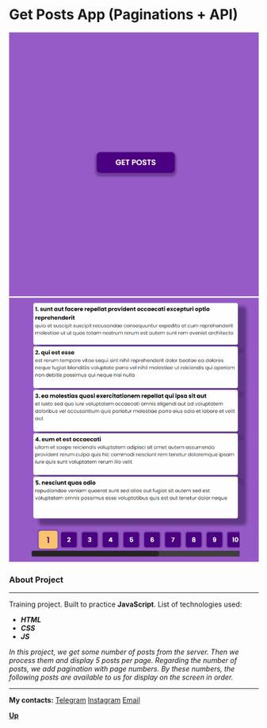 <a id='anchor'></a>
# Get Posts App (Paginations + API)

![Start gif](assets/img/start.gif)
![Action gif](assets/img/action.gif)

### About Project

***

Training project. Built to practice __**JavaScript**__. List of technologies used:

* ___HTML___
* ___CSS___
* ___JS___

_*In this project, we get some number of posts from the server. Then we process them and display 5 posts per page. Regarding the number of posts, we add pagination with page numbers. By these numbers, the following posts are available to us for display on the screen in order.*_

***

__My contacts:__
[Telegram](https://t.me/eurokot)
[Instagram](https://www.instagram.com/sadpage.js/)
<a href='mailto:eurokot_dev@mail.ru'>Email</a>

__[Up](#anchor)__